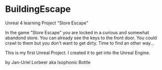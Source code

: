 # BuildingEscape
Unreal 4 learning Project "Store Escape"

In the game "Store Escape" you are locked in a curious and somewhat abandond store.
You can already see the keys to the front door. You could crawl to them but you don't want to get dirty.
Time to find an other way...

This is my first Unreal Project. I created it to get into the Unreal Engine. 

 by Jan-Uriel Lorbeer aka Isophonic Bottle
